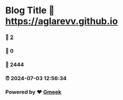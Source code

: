 # Blog Title :link: https://aglarevv.github.io 
### :page_facing_up: [2](https://aglarevv.github.io/tag.html) 
### :speech_balloon: 0 
### :hibiscus: 2444 
### :alarm_clock: 2024-07-03 12:56:34 
### Powered by :heart: [Gmeek](https://github.com/Meekdai/Gmeek)
